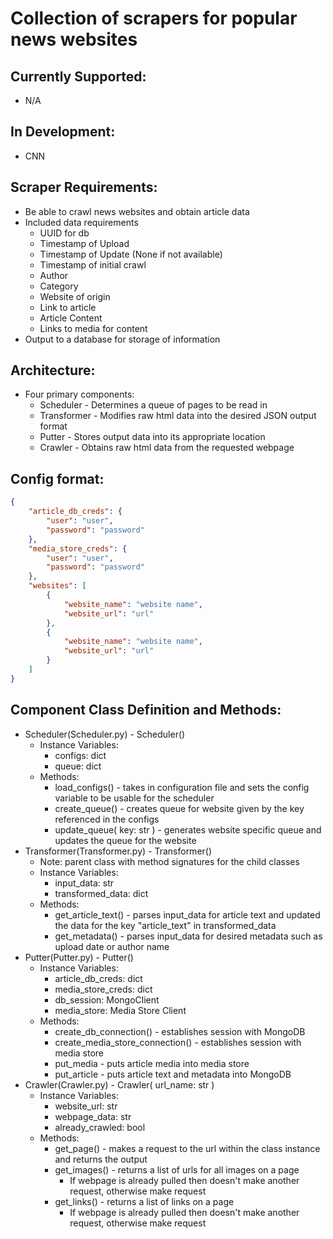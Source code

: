 # Collection of scrapers for popular news websites
## Currently Supported:
- N/A
## In Development:
- CNN


## Scraper Requirements:
- Be able to crawl news websites and obtain article data
- Included data requirements
    - UUID for db
    - Timestamp of Upload
    - Timestamp of Update (None if not available)
    - Timestamp of initial crawl
    - Author
    - Category
    - Website of origin
    - Link to article
    - Article Content
    - Links to media for content
- Output to a database for storage of information

## Architecture:
- Four primary components:
    - Scheduler - Determines a queue of pages to be read in
    - Transformer - Modifies raw html data into the desired JSON output format
    - Putter - Stores output data into its appropriate location
    - Crawler - Obtains raw html data from the requested webpage

## Config format:
```json
{
    "article_db_creds": {
        "user": "user",
        "password": "password"
    },
    "media_store_creds": {
        "user": "user",
        "password": "password"
    },
    "websites": [
        {
            "website_name": "website name", 
            "website_url": "url"
        },
        {
            "website_name": "website name", 
            "website_url": "url"
        }
    ]
}
```

## Component Class Definition and Methods:
- Scheduler(Scheduler.py) - Scheduler()
    - Instance Variables:
        - configs: dict
        - queue: dict
    - Methods:
        - load_configs() - takes in configuration file and sets the config variable to be usable for the scheduler
        - create_queue() - creates queue for website given by the key referenced in the configs
        - update_queue( key: str ) - generates website specific queue and updates the queue for the website
- Transformer(Transformer.py) - Transformer()
    - Note: parent class with method signatures for the child classes
    - Instance Variables:
        - input_data: str
        - transformed_data: dict
    - Methods:
        - get_article_text() - parses input_data for article text and updated the data for the key "article_text" in transformed_data
        - get_metadata() - parses input_data for desired metadata such as upload date or author name
- Putter(Putter.py) - Putter()
    - Instance Variables:
        - article_db_creds: dict
        - media_store_creds: dict
        - db_session: MongoClient
        - media_store: Media Store Client
    - Methods:
        - create_db_connection() - establishes session with MongoDB
        - create_media_store_connection() - establishes session with media store
        - put_media - puts article media into media store
        - put_article - puts article text and metadata into MongoDB
- Crawler(Crawler.py) - Crawler( url_name: str )
    - Instance Variables:
        - website_url: str
        - webpage_data: str
        - already_crawled: bool
    - Methods:
        - get_page() - makes a request to the url within the class instance and returns the output
        - get_images() - returns a list of urls for all images on a page
            - If webpage is already pulled then doesn't make another request, otherwise make request
        - get_links() - returns a list of links on a page
            - If webpage is already pulled then doesn't make another request, otherwise make request